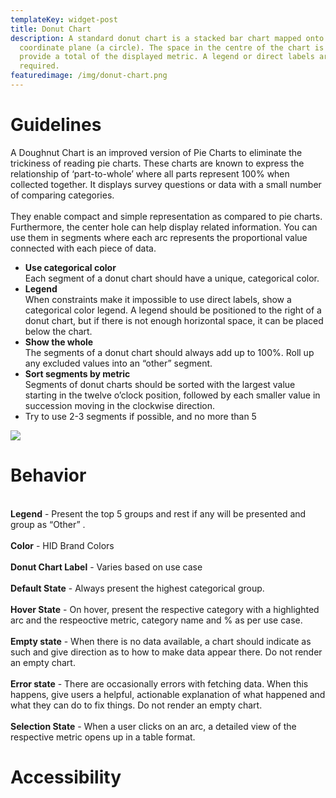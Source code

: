 ```yaml
---
templateKey: widget-post
title: Donut Chart
description: A standard donut chart is a stacked bar chart mapped onto a polar
  coordinate plane (a circle). The space in the centre of the chart is used to
  provide a total of the displayed metric. A legend or direct labels are
  required.
featuredimage: /img/donut-chart.png
---
```

# **Guidelines**

A Doughnut Chart is an improved version of Pie Charts to eliminate the trickiness of reading pie charts. These charts are known to express the relationship of ‘part-to-whole’ where all parts represent 100% when collected together. It displays survey questions or data with a small number of comparing categories.\
\
They enable compact and simple representation as compared to pie charts. Furthermore, the center hole can help display related information. You can use them in segments where each arc represents the proportional value connected with each piece of data.

* **Use categorical color**\
  Each segment of a donut chart should have a unique, categorical color.
* **Legend**\
  When constraints make it impossible to use direct labels, show a categorical color legend. A legend should be positioned to the right of a donut chart, but if there is not enough horizontal space, it can be placed below the chart.
* **Show the whole**\
  The segments of a donut chart should always add up to 100%. Roll up any excluded values into an “other” segment.
* **Sort segments by metric**\
  Segments of donut charts should be sorted with the largest value starting in the twelve o’clock position, followed by each smaller value in succession moving in the clockwise direction.
* Try to use 2-3 segments if possible, and no more than 5

![](/img/donut-chart.png)



# **Behavior**

\
**Legend** - Present the top 5 groups and rest if any will be presented and group as “Other” .\
\
**Color** - HID Brand Colors\
\
**Donut Chart Label** - Varies based on use case\
\
**Default State** - Always present the highest categorical group.\
\
**Hover State** - On hover, present the respective category with a highlighted arc and the respeoctive metric, category name and % as per use case.\
\
**Empty state** - When there is no data available, a chart should indicate as such and give direction as to how to make data appear there. Do not render an empty chart.\
\
**Error state** - There are occasionally errors with fetching data. When this happens, give users a helpful, actionable explanation of what happened and what they can do to fix things. Do not render an empty chart.\
\
**Selection State** - When a user clicks on an arc, a detailed view of the respective metric opens up in a table format.

# **Accessibility**